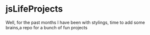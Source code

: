 # jsLifeProjects
Well, for the past months I have been with stylings, time to add some brains,a repo for a bunch of fun projects
